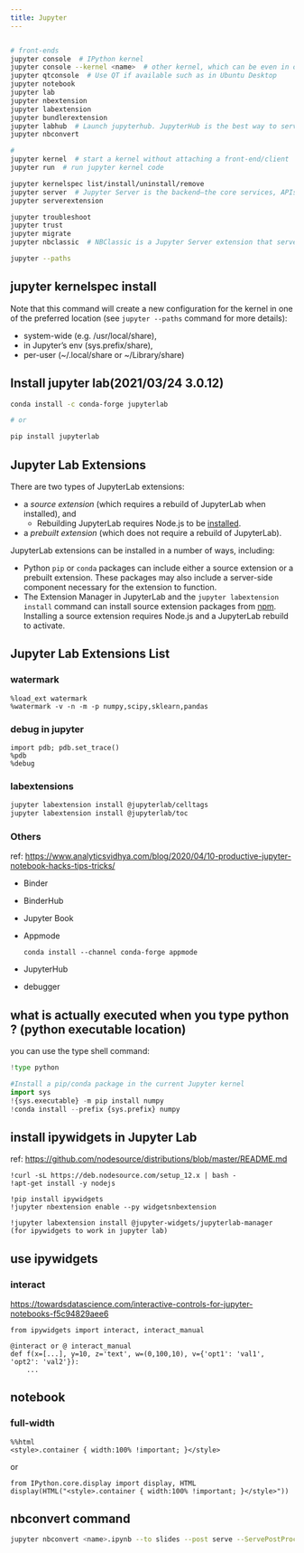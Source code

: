 ```yaml
---
title: Jupyter 
---
```


```bash

# front-ends
jupyter console  # IPython kernel
jupyter console --kernel <name>  # other kernel, which can be even in other programmming language
jupyter qtconsole  # Use QT if available such as in Ubuntu Desktop
jupyter notebook 
jupyter lab
jupyter nbextension
jupyter labextension
jupyter bundlerextension
jupyter labhub  # Launch jupyterhub. JupyterHub is the best way to serve Jupyter notebook for multiple users. It can be used in a class of students, a corporate data science group or scientific research group. It is a multi-user Hub that spawns, manages, and proxies multiple instances of the single-user Jupyter notebook server.
jupyter nbconvert

# 
jupyter kernel  # start a kernel without attaching a front-end/client
jupyter run  # run jupyter kernel code

jupyter kernelspec list/install/uninstall/remove
jupyter server  # Jupyter Server is the backend—the core services, APIs, and REST endpoints—to Jupyter web applications. Jupyter Server is a replacement for the Tornado Web Server in Jupyter Notebook. Jupyter web applications should move to using Jupyter Server.
jupyter serverextension

jupyter troubleshoot
jupyter trust
jupyter migrate
jupyter nbclassic  # NBClassic is a Jupyter Server extension that serves the Notebook frontend (i.e. all static assets) on top of Jupyter Server. It even loads Jupyter Notebook’s config files. NBClassic will only work for a limited time. Jupyter Server is likely to evolve beyond a point where Jupyter Notebook frontend will no longer work with the underlying server. Consider switching to JupyterLab or nteract where there is active development happening.

jupyter --paths
```

## jupyter kernelspec install

Note that this command will create a new configuration for the kernel in one of the preferred location (see `jupyter --paths` command for more details):

- system-wide (e.g. /usr/local/share),
- in Jupyter’s env (sys.prefix/share),
- per-user (~/.local/share or ~/Library/share)

## Install jupyter lab(2021/03/24  3.0.12)

```bash
conda install -c conda-forge jupyterlab

# or

pip install jupyterlab
```

## Jupyter Lab Extensions

 There are two types of JupyterLab extensions: 

- a *source extension* (which requires a rebuild of JupyterLab when installed), and 
  - Rebuilding JupyterLab requires Node.js to be [installed](https://jupyterlab.readthedocs.io/en/stable/user/extensions.html#installing-nodejs).
- a *prebuilt extension* (which does not require a rebuild of JupyterLab).

JupyterLab extensions can be installed in a number of ways, including:

- Python `pip` or `conda` packages can include either a source extension or a prebuilt extension. These packages may also include a server-side component necessary for the extension to function.
- The Extension Manager in JupyterLab and the `jupyter labextension install` command can install source extension packages from [npm](https://www.npmjs.com/search?q=keywords:jupyterlab-extension). Installing a source extension requires Node.js and a JupyterLab rebuild to activate.

## Jupyter Lab Extensions List

### watermark

```
%load_ext watermark
%watermark -v -n -m -p numpy,scipy,sklearn,pandas
```

### debug in jupyter
```
import pdb; pdb.set_trace()
%pdb
%debug
```
### labextensions
```bash
jupyter labextension install @jupyterlab/celltags
jupyter labextension install @jupyterlab/toc
```
### Others

ref: https://www.analyticsvidhya.com/blog/2020/04/10-productive-jupyter-notebook-hacks-tips-tricks/

- Binder

- BinderHub

- Jupyter Book

- Appmode

  ```
  conda install --channel conda-forge appmode
  ```

- JupyterHub

- debugger

## what is actually executed when you type python ? (python executable location)

you can use the type shell command:

```python
!type python

#Install a pip/conda package in the current Jupyter kernel
import sys
!{sys.executable} -m pip install numpy
!conda install --prefix {sys.prefix} numpy
```

## install ipywidgets in Jupyter Lab

ref: https://github.com/nodesource/distributions/blob/master/README.md

```
!curl -sL https://deb.nodesource.com/setup_12.x | bash -
!apt-get install -y nodejs

!pip install ipywidgets
!jupyter nbextension enable --py widgetsnbextension

!jupyter labextension install @jupyter-widgets/jupyterlab-manager
(for ipywidgets to work in jupyter lab)
```

## use ipywidgets
### interact
https://towardsdatascience.com/interactive-controls-for-jupyter-notebooks-f5c94829aee6

```
from ipywidgets import interact, interact_manual

@interact or @ interact_manual
def f(x=[...], y=10, z='text', w=(0,100,10), v={'opt1': 'val1', 'opt2': 'val2'}):
	...
```

## notebook
 ### full-width
 ```
 %%html
<style>.container { width:100% !important; }</style>
 ```
or
```
from IPython.core.display import display, HTML
display(HTML("<style>.container { width:100% !important; }</style>"))
```

## nbconvert command

```bash
jupyter nbconvert <name>.ipynb --to slides --post serve --ServePostProcessor.ip="*"
```

